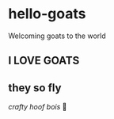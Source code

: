 # hello-goats
Welcoming goats to the world
## I LOVE GOATS
**they so fly**
---
*crafty hoof bois*
:goat:
